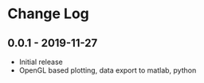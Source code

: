 # Change Log

## 0.0.1 - 2019-11-27
* Initial release
* OpenGL based plotting, data export to matlab, python